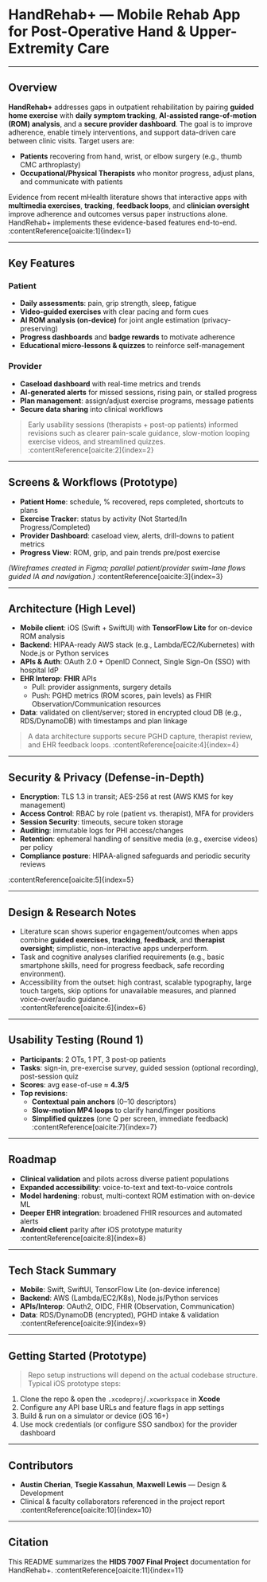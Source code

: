 # HandRehab+ — Mobile Rehab App for Post-Operative Hand & Upper-Extremity Care

---

## Overview
**HandRehab+** addresses gaps in outpatient rehabilitation by pairing **guided home exercise** with **daily symptom tracking**, **AI-assisted range-of-motion (ROM) analysis**, and a **secure provider dashboard**. The goal is to improve adherence, enable timely interventions, and support data-driven care between clinic visits. Target users are:
- **Patients** recovering from hand, wrist, or elbow surgery (e.g., thumb CMC arthroplasty)
- **Occupational/Physical Therapists** who monitor progress, adjust plans, and communicate with patients

Evidence from recent mHealth literature shows that interactive apps with **multimedia exercises**, **tracking**, **feedback loops**, and **clinician oversight** improve adherence and outcomes versus paper instructions alone. HandRehab+ implements these evidence-based features end-to-end. :contentReference[oaicite:1]{index=1}

---

## Key Features

### Patient
- **Daily assessments**: pain, grip strength, sleep, fatigue  
- **Video-guided exercises** with clear pacing and form cues  
- **AI ROM analysis (on-device)** for joint angle estimation (privacy-preserving)  
- **Progress dashboards** and **badge rewards** to motivate adherence  
- **Educational micro-lessons & quizzes** to reinforce self-management

### Provider
- **Caseload dashboard** with real-time metrics and trends  
- **AI-generated alerts** for missed sessions, rising pain, or stalled progress  
- **Plan management**: assign/adjust exercise programs, message patients  
- **Secure data sharing** into clinical workflows

> Early usability sessions (therapists + post-op patients) informed revisions such as clearer pain-scale guidance, slow-motion looping exercise videos, and streamlined quizzes. :contentReference[oaicite:2]{index=2}

---

## Screens & Workflows (Prototype)
- **Patient Home**: schedule, % recovered, reps completed, shortcuts to plans  
- **Exercise Tracker**: status by activity (Not Started/In Progress/Completed)  
- **Provider Dashboard**: caseload view, alerts, drill-downs to patient metrics  
- **Progress View**: ROM, grip, and pain trends pre/post exercise

*(Wireframes created in Figma; parallel patient/provider swim-lane flows guided IA and navigation.)* :contentReference[oaicite:3]{index=3}

---

## Architecture (High Level)
- **Mobile client**: iOS (Swift + SwiftUI) with **TensorFlow Lite** for on-device ROM analysis  
- **Backend**: HIPAA-ready AWS stack (e.g., Lambda/EC2/Kubernetes) with Node.js or Python services  
- **APIs & Auth**: OAuth 2.0 + OpenID Connect, Single Sign-On (SSO) with hospital IdP  
- **EHR Interop**: **FHIR** APIs  
  - Pull: provider assignments, surgery details  
  - Push: PGHD metrics (ROM scores, pain levels) as FHIR Observation/Communication resources  
- **Data**: validated on client/server; stored in encrypted cloud DB (e.g., RDS/DynamoDB) with timestamps and plan linkage

> A data architecture supports secure PGHD capture, therapist review, and EHR feedback loops. :contentReference[oaicite:4]{index=4}

---

## Security & Privacy (Defense-in-Depth)
- **Encryption**: TLS 1.3 in transit; AES-256 at rest (AWS KMS for key management)  
- **Access Control**: RBAC by role (patient vs. therapist), MFA for providers  
- **Session Security**: timeouts, secure token storage  
- **Auditing**: immutable logs for PHI access/changes  
- **Retention**: ephemeral handling of sensitive media (e.g., exercise videos) per policy  
- **Compliance posture**: HIPAA-aligned safeguards and periodic security reviews

:contentReference[oaicite:5]{index=5}

---

## Design & Research Notes
- Literature scan shows superior engagement/outcomes when apps combine **guided exercises**, **tracking**, **feedback**, and **therapist oversight**; simplistic, non-interactive apps underperform.  
- Task and cognitive analyses clarified requirements (e.g., basic smartphone skills, need for progress feedback, safe recording environment).  
- Accessibility from the outset: high contrast, scalable typography, large touch targets, skip options for unavailable measures, and planned voice-over/audio guidance.  
:contentReference[oaicite:6]{index=6}

---

## Usability Testing (Round 1)
- **Participants**: 2 OTs, 1 PT, 3 post-op patients  
- **Tasks**: sign-in, pre-exercise survey, guided session (optional recording), post-session quiz  
- **Scores**: avg ease-of-use ≈ **4.3/5**  
- **Top revisions**:
  - **Contextual pain anchors** (0–10 descriptors)  
  - **Slow-motion MP4 loops** to clarify hand/finger positions  
  - **Simplified quizzes** (one Q per screen, immediate feedback)  
:contentReference[oaicite:7]{index=7}

---

## Roadmap
- **Clinical validation** and pilots across diverse patient populations  
- **Expanded accessibility**: voice-to-text and text-to-voice controls  
- **Model hardening**: robust, multi-context ROM estimation with on-device ML  
- **Deeper EHR integration**: broadened FHIR resources and automated alerts  
- **Android client** parity after iOS prototype maturity  
:contentReference[oaicite:8]{index=8}

---

## Tech Stack Summary
- **Mobile**: Swift, SwiftUI, TensorFlow Lite (on-device inference)  
- **Backend**: AWS (Lambda/EC2/K8s), Node.js/Python services  
- **APIs/Interop**: OAuth2, OIDC, FHIR (Observation, Communication)  
- **Data**: RDS/DynamoDB (encrypted), PGHD intake & validation  
:contentReference[oaicite:9]{index=9}

---

## Getting Started (Prototype)
> Repo setup instructions will depend on the actual codebase structure. Typical iOS prototype steps:
1. Clone the repo & open the `.xcodeproj`/`.xcworkspace` in **Xcode**  
2. Configure any API base URLs and feature flags in app settings  
3. Build & run on a simulator or device (iOS 16+)  
4. Use mock credentials (or configure SSO sandbox) for the provider dashboard

---

## Contributors
- **Austin Cherian**, **Tsegie Kassahun**, **Maxwell Lewis** — Design & Development  
- Clinical & faculty collaborators referenced in the project report  
:contentReference[oaicite:10]{index=10}

---

## Citation
This README summarizes the **HIDS 7007 Final Project** documentation for HandRehab+. :contentReference[oaicite:11]{index=11}
